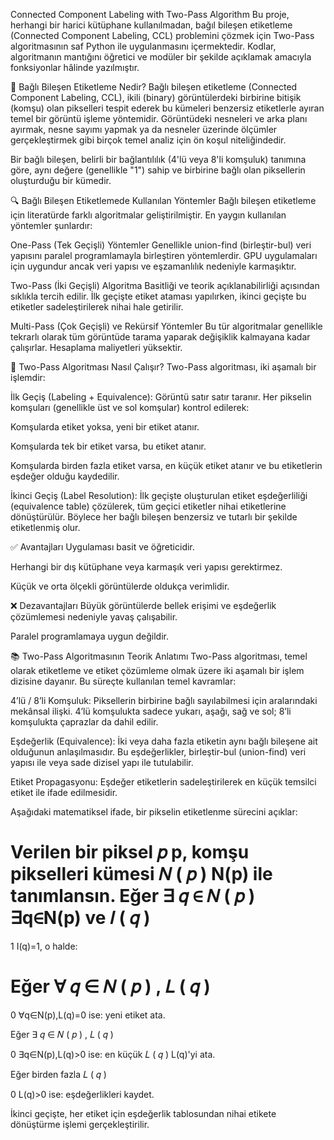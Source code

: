Connected Component Labeling with Two-Pass Algorithm
Bu proje, herhangi bir harici kütüphane kullanılmadan, bağıl bileşen etiketleme (Connected Component Labeling, CCL) problemini çözmek için Two-Pass algoritmasının saf Python ile uygulanmasını içermektedir. Kodlar, algoritmanın mantığını öğretici ve modüler bir şekilde açıklamak amacıyla fonksiyonlar hâlinde yazılmıştır.

📌 Bağlı Bileşen Etiketleme Nedir?
Bağlı bileşen etiketleme (Connected Component Labeling, CCL), ikili (binary) görüntülerdeki birbirine bitişik (komşu) olan pikselleri tespit ederek bu kümeleri benzersiz etiketlerle ayıran temel bir görüntü işleme yöntemidir. Görüntüdeki nesneleri ve arka planı ayırmak, nesne sayımı yapmak ya da nesneler üzerinde ölçümler gerçekleştirmek gibi birçok temel analiz için ön koşul niteliğindedir.

Bir bağlı bileşen, belirli bir bağlantılılık (4'lü veya 8'li komşuluk) tanımına göre, aynı değere (genellikle "1") sahip ve birbirine bağlı olan piksellerin oluşturduğu bir kümedir.

🔍 Bağlı Bileşen Etiketlemede Kullanılan Yöntemler
Bağlı bileşen etiketleme için literatürde farklı algoritmalar geliştirilmiştir. En yaygın kullanılan yöntemler şunlardır:

One-Pass (Tek Geçişli) Yöntemler
Genellikle union-find (birleştir-bul) veri yapısını paralel programlamayla birleştiren yöntemlerdir. GPU uygulamaları için uygundur ancak veri yapısı ve eşzamanlılık nedeniyle karmaşıktır.

Two-Pass (İki Geçişli) Algoritma
Basitliği ve teorik açıklanabilirliği açısından sıklıkla tercih edilir. İlk geçişte etiket ataması yapılırken, ikinci geçişte bu etiketler sadeleştirilerek nihai hale getirilir.

Multi-Pass (Çok Geçişli) ve Rekürsif Yöntemler
Bu tür algoritmalar genellikle tekrarlı olarak tüm görüntüde tarama yaparak değişiklik kalmayana kadar çalışırlar. Hesaplama maliyetleri yüksektir.

🧠 Two-Pass Algoritması Nasıl Çalışır?
Two-Pass algoritması, iki aşamalı bir işlemdir:

İlk Geçiş (Labeling + Equivalence):
Görüntü satır satır taranır. Her pikselin komşuları (genellikle üst ve sol komşular) kontrol edilerek:

Komşularda etiket yoksa, yeni bir etiket atanır.

Komşularda tek bir etiket varsa, bu etiket atanır.

Komşularda birden fazla etiket varsa, en küçük etiket atanır ve bu etiketlerin eşdeğer olduğu kaydedilir.

İkinci Geçiş (Label Resolution):
İlk geçişte oluşturulan etiket eşdeğerliliği (equivalence table) çözülerek, tüm geçici etiketler nihai etiketlerine dönüştürülür. Böylece her bağlı bileşen benzersiz ve tutarlı bir şekilde etiketlenmiş olur.

✅ Avantajları
Uygulaması basit ve öğreticidir.

Herhangi bir dış kütüphane veya karmaşık veri yapısı gerektirmez.

Küçük ve orta ölçekli görüntülerde oldukça verimlidir.

❌ Dezavantajları
Büyük görüntülerde bellek erişimi ve eşdeğerlik çözümlemesi nedeniyle yavaş çalışabilir.

Paralel programlamaya uygun değildir.

📚 Two-Pass Algoritmasının Teorik Anlatımı
Two-Pass algoritması, temel olarak etiketleme ve etiket çözümleme olmak üzere iki aşamalı bir işlem dizisine dayanır. Bu süreçte kullanılan temel kavramlar:

4’lü / 8’li Komşuluk:
Piksellerin birbirine bağlı sayılabilmesi için aralarındaki mekânsal ilişki. 4’lü komşulukta sadece yukarı, aşağı, sağ ve sol; 8’li komşulukta çaprazlar da dahil edilir.

Eşdeğerlik (Equivalence):
İki veya daha fazla etiketin aynı bağlı bileşene ait olduğunun anlaşılmasıdır. Bu eşdeğerlikler, birleştir-bul (union-find) veri yapısı ile veya sade dizisel yapı ile tutulabilir.

Etiket Propagasyonu:
Eşdeğer etiketlerin sadeleştirilerek en küçük temsilci etiket ile ifade edilmesidir.

Aşağıdaki matematiksel ifade, bir pikselin etiketlenme sürecini açıklar:

Verilen bir piksel 
𝑝
p, komşu pikselleri kümesi 
𝑁
(
𝑝
)
N(p) ile tanımlansın. Eğer 
∃
𝑞
∈
𝑁
(
𝑝
)
∃q∈N(p) ve 
𝐼
(
𝑞
)
=
1
I(q)=1, o halde:

Eğer 
∀
𝑞
∈
𝑁
(
𝑝
)
,
𝐿
(
𝑞
)
=
0
∀q∈N(p),L(q)=0 ise: yeni etiket ata.

Eğer 
∃
𝑞
∈
𝑁
(
𝑝
)
,
𝐿
(
𝑞
)
>
0
∃q∈N(p),L(q)>0 ise: en küçük 
𝐿
(
𝑞
)
L(q)'yi ata.

Eğer birden fazla 
𝐿
(
𝑞
)
>
0
L(q)>0 ise: eşdeğerlikleri kaydet.

İkinci geçişte, her etiket için eşdeğerlik tablosundan nihai etikete dönüştürme işlemi gerçekleştirilir.
